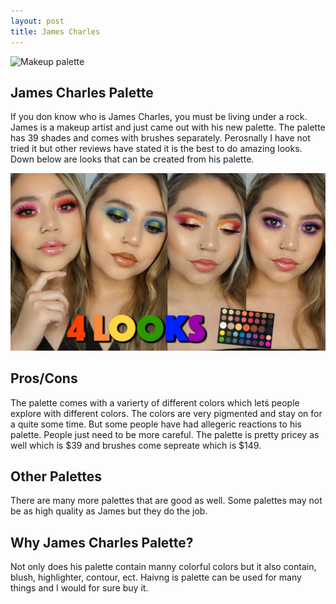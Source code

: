 ```yaml
---
layout: post
title: James Charles 
---
```


![Makeup palette](/images/jamescharles.jpg) 


## James Charles Palette
If you don know who is James Charles, you must be living under a rock. James is a makeup artist and just came out with his new palette. The palette has 39 shades and comes with brushes separately. Perosnally I have not tried it but other reviews have stated it is the best to do amazing looks. Down below are looks that can be created from his palette. 

![Makeup looks](/images/girl.jpg)



## Pros/Cons
The palette comes with a varierty of different colors which letś people explore with different colors. The colors are very pigmented and stay on for a quite some time. But some people have had allegeric reactions to his palette. People just need to be more careful. The palette is pretty pricey as well which is $39 and brushes come sepreate which is $149.

## Other Palettes
There are many more palettes that are good as well. Some palettes may not be as high quality as James but they do the job.

## Why James Charles Palette?
Not only does his palette contain manny colorful colors but it also contain, blush, highlighter, contour, ect. Haivng is palette can be used for many things and I would for sure buy it.
